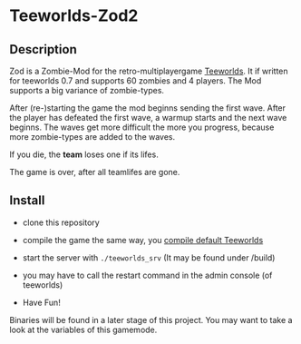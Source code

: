 # Teeworlds-Zod2
## Description
Zod is a Zombie-Mod for the retro-multiplayergame [Teeworlds](www.teeworlds.com).
It if written for teeworlds 0.7 and supports 60 zombies and 4 players.
The Mod supports a big variance of zombie-types.

After (re-)starting the game the mod beginns sending the first wave. After the player has defeated the first wave, a warmup starts and the next wave beginns.
The waves get more difficult the more you progress, because more zombie-types are added to the waves.

If you die, the **team** loses one if its lifes.

The game is over, after all teamlifes are gone.

## Install
* clone this repository

* compile the game the same way, you [compile default Teeworlds](https://www.teeworlds.com/?page=docs&wiki=compiling_everything_linux)

* start the server with `./teeworlds_srv` (It may be found under /build)
* you may have to call the restart command in the admin console (of teeworlds)
* Have Fun!

Binaries will be found in a later stage of this project.
You may want to take a look at the variables of this gamemode.
